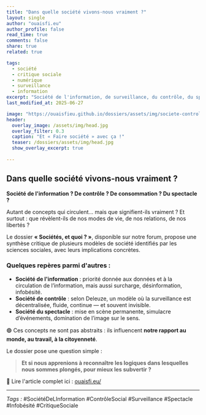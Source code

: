 ```yaml
---
title: "Dans quelle société vivons-nous vraiment ?"
layout: single
author: "ouaisfi.eu"
author_profile: false
read_time: true
comments: false
share: true
related: true

tags:
  - société
  - critique sociale
  - numérique
  - surveillance
  - information
excerpt: "Société de l'information, de surveillance, du contrôle, du spectacle... Derrière les mots, des réalités qui façonnent nos vies."
last_modified_at: 2025-06-27

image: "https://ouaisfieu.github.io/dossiers/assets/img/societe-controle-frictions.jpg"
header:
  overlay_image: /assets/img/head.jpg
  overlay_filter: 0.3
  caption: "Et « Faire société » avec ça !"
  teaser: /dossiers/assets/img/head.jpg
  show_overlay_excerpt: true
  
---
```


## Dans quelle société vivons-nous vraiment ?

**Société de l'information ? De contrôle ? De consommation ? Du spectacle ?**

Autant de concepts qui circulent... mais que signifient-ils vraiment ? Et surtout : que révèlent-ils de nos modes de vie, de nos relations, de nos libertés ?

Le dossier **« Sociétés, et quoi ? »**, disponible sur notre forum, propose une synthèse critique de plusieurs modèles de société identifiés par les sciences sociales, avec leurs implications concrètes.

### Quelques repères parmi d'autres :
- **Société de l'information** : priorité donnée aux données et à la circulation de l’information, mais aussi surcharge, désinformation, infobésité.
- **Société de contrôle** : selon Deleuze, un modèle où la surveillance est décentralisée, fluide, continue — et souvent invisible.
- **Société du spectacle** : mise en scène permanente, simulacre d’événements, domination de l’image sur le sens.

🟢 Ces concepts ne sont pas abstraits : ils influencent **notre rapport au monde, au travail, à la citoyenneté**.

Le dossier pose une question simple :  
> **Et si nous apprenions à reconnaître les logiques dans lesquelles nous sommes plongés, pour mieux les subvertir ?**

📘 Lire l'article complet ici : [ouaisfi.eu/](https://ouaisfi.eu/viewtopic.php?t=61)

---

_Tags :_ #SociétéDeLInformation #ContrôleSocial #Surveillance #Spectacle #Infobésité #CritiqueSociale
